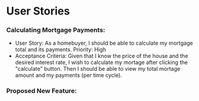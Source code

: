 # User Stories

### Calculating Mortgage Payments:
- User Story: As a homebuyer, I should be able to calculate my mortgage total and its payments. Priority: High
- Acceptance Criteria: Given that I know the price of the house and the desired interest rate, I wish to calculate my mortage after clicking the "calculate" button. Then I should be able to view my total mortage amount and my payments (per time cycle).

### Proposed New Feature:
